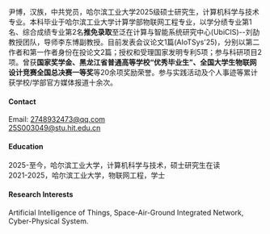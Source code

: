 

尹博，汉族，中共党员，哈尔滨工业大学2025级硕士研究生，计算机科学与技术专业。本科毕业于哈尔滨工业大学计算学部物联网工程专业，以学分绩专业第1名、综合成绩专业第2名<strong>推免录取</strong>至泛在计算与智能系统研究中心(UbiCIS)--刘劼教授团队，导师李东博副教授。目前发表会议论文1篇(AIoTSys'25)，分别以第二作者和第一作者身份在投论文2篇；授权和受理国家发明专利5项；参与科研项目2项。曾获<strong>国家奖学金、黑龙江省普通高等学校“优秀毕业生”、全国大学生物联网设计竞赛全国总决赛一等奖</strong>等20余项奖励荣誉。参与实践活动及个人事迹等累计获学校/学部官方媒体报道十余次。

#### Contact

Email: 2748932473@qq.com\
25S003049@stu.hit.edu.cn

#### Education
2025-至今，哈尔滨工业大学，计算机科学与技术，硕士研究生在读\
2021-2025，哈尔滨工业大学，物联网工程，学士

#### Research Interests
Artificial Intelligence of Things, Space-Air-Ground Integrated Network, Cyber-Physical System.

